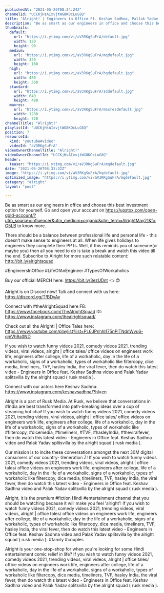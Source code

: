 ```yaml
---
publishedAt: "2021-05-26T08:24:24Z"
channelId: "UCCKjHsAIxvjtWG8KOcLuG8Q"
title: "Alright! | Engineers in Office Ft. Keshav Sadhna, Pallak Yadav, Sukhbeer Pal Kaur, Raman & Sumit"
description: "Be as smart as our engineers in office and choose this best investment option for yourself. Go and open your account on https://upstox.com/open-gold-account/?utm_source=influencer&utm_medium=organic&utm_term=AlrightMay21&f=G5LB to know more.\n\nThere should be a balance between professional life and personal life - this doesn’t make sense to engineers at all. When life gives holidays to engineers they complete their PPTs. Well, if this reminds you of someone(or maybe you) then all you need to do is take a break and watch this video till the end. Subscribe to Alright for more such relatable content: http://bit.ly/alrightsquad\n\n#EngineersInOffice #LifeOfAnEngineer #TypesOfWorkaholics\n\nBuy our official MERCH here: https://bit.ly/3ezUDnt  👈  😍\n\nAlright is on Discord now! Talk and connect with us here: https://discord.gg/TfBDvAv\n\nConnect with #theAlrightSquad here\nFB: https://www.facebook.com/TheAlrightSquad\nIG: https://www.instagram.com/thealrightsquad/\n\nCheck out all the Alright! | Office Tales here: https://www.youtube.com/playlist?list=PL6JPnhhI175nPlTNdnWvu6-qjnVh9a0ND\n\nIf you wish to watch funny videos 2021, comedy videos 2021, trending videos, viral videos, alright | office tales/ office videos on engineers work life, engineers after college, life of a workaholic, day in the life of a workaholic, signs of a workaholic, types of workaholic like filtercopy, dice media, timeliners, TVF, hasley India, the viral fever, then do watch this latest video - Engineers in Office feat. Keshav Sadhna video and Palak Yadav splitsvilla by the alright squad ( rusk media ).\n\nConnect with our actors here\nKeshav Sadhna: https://www.instagram.com/keshavsadhna/?hl=en\n\nAlright is a part of Rusk Media. At Rusk, we believe that conversations in #India are best transformed into path-breaking ideas over a cup of steaming hot chai! If you wish to watch funny videos 2021, comedy videos 2021, trending videos, viral videos, alright | office tales/ office videos on engineers work life, engineers after college, life of a workaholic, day in the life of a workaholic, signs of a workaholic, types of workaholic like #filtercopy, #dicemedia, #timeliners, #TVF, #hasleyIndia, #theviralfever, then do watch this latest video - Engineers in Office feat. Keshav Sadhna video and Palak Yadav splitsvilla by the alright squad ( rusk media ).\n\nOur mission is to incite these conversations amongst the next 30M digital consumers of our country- Generation Z! If you wish to watch funny videos 2021, comedy videos 2021, trending videos, viral videos, alright | office tales/ office videos on engineers work life, engineers after college, life of a workaholic, day in the life of a workaholic, signs of a workaholic, types of workaholic like filtercopy, dice media, timeliners, TVF, hasley India, the viral fever, then do watch this latest video - Engineers in Office feat. Keshav Sadhna video and Palak Yadav splitsvilla by the alright squad ( rusk media ).\n\nAlright, it is the premium #fiction Hindi #entertainment channel that you should be watching because it will make you feel 'alright'! If you wish to watch funny videos 2021, comedy videos 2021, trending videos, viral videos, alright | office tales/ office videos on engineers work life, engineers after college, life of a workaholic, day in the life of a workaholic, signs of a workaholic, types of workaholic like filtercopy, dice media, timeliners, TVF, hasley India, the viral fever, then do watch this latest video - Engineers in Office feat. Keshav Sadhna video and Palak Yadav splitsvilla by the alright squad ( rusk media ). #family #couples\n\nAlright is your one-stop-shop for when you're looking for some Hindi entertainment comic relief in life? If you wish to watch funny videos 2021, comedy videos 2021, trending videos, viral videos, alright | office tales/ office videos on engineers work life, engineers after college, life of a workaholic, day in the life of a workaholic, signs of a workaholic, types of workaholic like filtercopy, dice media, timeliners, TVF, hasley India, the viral fever, then do watch this latest video - Engineers in Office feat. Keshav Sadhna video and Palak Yadav splitsvilla by the alright squad ( rusk media )."
thumbnails:
  default:
    url: "https://i.ytimg.com/vi/aV3RKgSuFrA/default.jpg"
    width: 120
    height: 90
  medium:
    url: "https://i.ytimg.com/vi/aV3RKgSuFrA/mqdefault.jpg"
    width: 320
    height: 180
  high:
    url: "https://i.ytimg.com/vi/aV3RKgSuFrA/hqdefault.jpg"
    width: 480
    height: 360
  standard:
    url: "https://i.ytimg.com/vi/aV3RKgSuFrA/sddefault.jpg"
    width: 640
    height: 480
  maxres:
    url: "https://i.ytimg.com/vi/aV3RKgSuFrA/maxresdefault.jpg"
    width: 1280
    height: 720
channelTitle: "Alright!"
playlistId: "UUCKjHsAIxvjtWG8KOcLuG8Q"
position: 7
resourceId:
  kind: "youtube#video"
  videoId: "aV3RKgSuFrA"
videoOwnerChannelTitle: "Alright!"
videoOwnerChannelId: "UCCKjHsAIxvjtWG8KOcLuG8Q"
header:
  teaser: "https://i.ytimg.com/vi/aV3RKgSuFrA/mqdefault.jpg"
date: "2021-05-26T08:33:32Z"
image: "https://i.ytimg.com/vi/aV3RKgSuFrA/hqdefault.jpg"
optimized_image: "https://i.ytimg.com/vi/aV3RKgSuFrA/mqdefault.jpg"
category: "alright"
layout: "post"

---
```

Be as smart as our engineers in office and choose this best investment option for yourself. Go and open your account on https://upstox.com/open-gold-account/?utm_source=influencer&utm_medium=organic&utm_term=AlrightMay21&f=G5LB to know more.

There should be a balance between professional life and personal life - this doesn’t make sense to engineers at all. When life gives holidays to engineers they complete their PPTs. Well, if this reminds you of someone(or maybe you) then all you need to do is take a break and watch this video till the end. Subscribe to Alright for more such relatable content: http://bit.ly/alrightsquad

#EngineersInOffice #LifeOfAnEngineer #TypesOfWorkaholics

Buy our official MERCH here: https://bit.ly/3ezUDnt  👈  😍

Alright is on Discord now! Talk and connect with us here: https://discord.gg/TfBDvAv

Connect with #theAlrightSquad here
FB: https://www.facebook.com/TheAlrightSquad
IG: https://www.instagram.com/thealrightsquad/

Check out all the Alright! | Office Tales here: https://www.youtube.com/playlist?list=PL6JPnhhI175nPlTNdnWvu6-qjnVh9a0ND

If you wish to watch funny videos 2021, comedy videos 2021, trending videos, viral videos, alright | office tales/ office videos on engineers work life, engineers after college, life of a workaholic, day in the life of a workaholic, signs of a workaholic, types of workaholic like filtercopy, dice media, timeliners, TVF, hasley India, the viral fever, then do watch this latest video - Engineers in Office feat. Keshav Sadhna video and Palak Yadav splitsvilla by the alright squad ( rusk media ).

Connect with our actors here
Keshav Sadhna: https://www.instagram.com/keshavsadhna/?hl=en

Alright is a part of Rusk Media. At Rusk, we believe that conversations in #India are best transformed into path-breaking ideas over a cup of steaming hot chai! If you wish to watch funny videos 2021, comedy videos 2021, trending videos, viral videos, alright | office tales/ office videos on engineers work life, engineers after college, life of a workaholic, day in the life of a workaholic, signs of a workaholic, types of workaholic like #filtercopy, #dicemedia, #timeliners, #TVF, #hasleyIndia, #theviralfever, then do watch this latest video - Engineers in Office feat. Keshav Sadhna video and Palak Yadav splitsvilla by the alright squad ( rusk media ).

Our mission is to incite these conversations amongst the next 30M digital consumers of our country- Generation Z! If you wish to watch funny videos 2021, comedy videos 2021, trending videos, viral videos, alright | office tales/ office videos on engineers work life, engineers after college, life of a workaholic, day in the life of a workaholic, signs of a workaholic, types of workaholic like filtercopy, dice media, timeliners, TVF, hasley India, the viral fever, then do watch this latest video - Engineers in Office feat. Keshav Sadhna video and Palak Yadav splitsvilla by the alright squad ( rusk media ).

Alright, it is the premium #fiction Hindi #entertainment channel that you should be watching because it will make you feel 'alright'! If you wish to watch funny videos 2021, comedy videos 2021, trending videos, viral videos, alright | office tales/ office videos on engineers work life, engineers after college, life of a workaholic, day in the life of a workaholic, signs of a workaholic, types of workaholic like filtercopy, dice media, timeliners, TVF, hasley India, the viral fever, then do watch this latest video - Engineers in Office feat. Keshav Sadhna video and Palak Yadav splitsvilla by the alright squad ( rusk media ). #family #couples

Alright is your one-stop-shop for when you're looking for some Hindi entertainment comic relief in life? If you wish to watch funny videos 2021, comedy videos 2021, trending videos, viral videos, alright | office tales/ office videos on engineers work life, engineers after college, life of a workaholic, day in the life of a workaholic, signs of a workaholic, types of workaholic like filtercopy, dice media, timeliners, TVF, hasley India, the viral fever, then do watch this latest video - Engineers in Office feat. Keshav Sadhna video and Palak Yadav splitsvilla by the alright squad ( rusk media ).